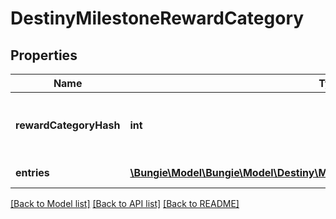 # DestinyMilestoneRewardCategory

## Properties
Name | Type | Description | Notes
------------ | ------------- | ------------- | -------------
**rewardCategoryHash** | **int** | Look up the relevant DestinyMilestoneDefinition, and then use rewardCategoryHash to look up the category info in DestinyMilestoneDefinition.rewards. | [optional] 
**entries** | [**\Bungie\Model\\Bungie\Model\Destiny\Milestones\DestinyMilestoneRewardEntry[]**](DestinyMilestoneRewardEntry.md) | The individual reward entries for this category, and their status. | [optional] 

[[Back to Model list]](../README.md#documentation-for-models) [[Back to API list]](../README.md#documentation-for-api-endpoints) [[Back to README]](../README.md)


